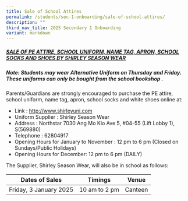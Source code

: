 ```yaml
---
title: Sale of School Attires
permalink: /students/sec-1-onboarding/sale-of-school-attires/
description: ""
third_nav_title: 2025 Secondary 1 Onboarding
variant: markdown
---
```

##### <u>SALE OF PE ATTIRE, SCHOOL UNIFORM, NAME TAG, APRON, SCHOOL SOCKS AND SHOES BY SHIRLEY SEASON WEAR</u>

##### ***Note: Students may wear Alternative Uniform on Thursday and Friday. These uniforms can only be bought from the school bookshop .***

Parents/Guardians are strongly encouraged to purchase the PE attire, school uniform, name tag, apron, school socks and white shoes online at:
* Link			: [http://www.shirleyuni.com ](http://www.shirleyuni.com )
* Uniform Supplier	: Shirley Season Wear
* Address		: Northstar 7030 Ang Mo Kio Ave 5, #04-55 (Lift Lobby 1), S(569880)
* Telephone		: 62804917
* Opening Hours	for January to November : 12 pm to 6 pm
   (Closed on Sundays/Public Holidays)
* Opening Hours for December: 12 pm to 6 pm (DAILY)


The Supplier, Shirley Season Wear, will also be in school as follows:

| Dates of Sales| Timings| Venue |
| -------- | -------- | -------- |
| Friday, 3 January 2025    | 10 am to 2 pm  | Canteen|